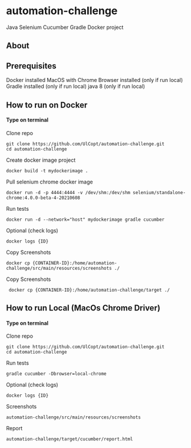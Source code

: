 # automation-challenge
Java Selenium Cucumber Gradle Docker project

## About


## Prerequisites
Docker installed 
MacOS with Chrome Browser installed (only if run local)
Gradle installed (only if run local)
java 8 (only if run local)

##  How to run on Docker
#### Type on terminal
Clone repo
```
git clone https://github.com/UlCopt/automation-challenge.git
cd automation-challenge
```

Create docker image project
```
docker build -t mydockerimage .
```

Pull selenium chrome docker image 
```
docker run -d -p 4444:4444 -v /dev/shm:/dev/shm selenium/standalone-chrome:4.0.0-beta-4-20210608  
```

Run tests
```
docker run -d --network="host" mydockerimage gradle cucumber   
```

Optional (check logs)
```
docker logs {ID}
```

Copy Screenshots
```
docker cp {CONTAINER-ID}:/home/automation-challenge/src/main/resources/screenshots ./     
```

Copy Screenshots
```
 docker cp {CONTAINER-ID}:/home/automation-challenge/target ./       
```

##  How to run Local (MacOs Chrome Driver)
#### Type on terminal
Clone repo
```
git clone https://github.com/UlCopt/automation-challenge.git
cd automation-challenge
```

Run tests
```
gradle cucumber -Dbrowser=local-chrome
```

Optional (check logs)
```
docker logs {ID}
```

Screenshots
```
automation-challenge/src/main/resources/screenshots    
```

Report
```
automation-challenge/target/cucumber/report.html       
```




